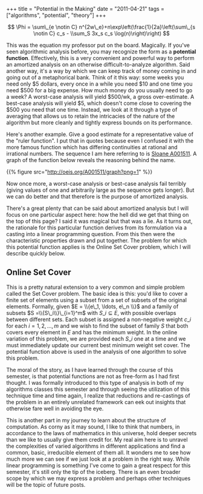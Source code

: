 +++
title = "Potential in the Making"
date = "2011-04-21"
tags = ["algorithms", "potential", "theory"]
+++

$$
\Phi = \sum\_{e \notin C} n^{2w\_e}+n\exp\left(\frac{1}{2a}\left(\sum\_{s \notin C} c_s - \\sum_S 3x_s c_s \log(n)\right)\right)
$$

This was the equation my professor put on the board. Magically. If you've seen
algorithmic analysis before, you may recognize the form as a **potential
function**. Effectively, this is a very convenient and powerful way to perform
an amortized analysis on an otherwise difficult-to-analyze algorithm. Said
another way, it's a way by which we can keep track of money coming in and going
out of a metaphorical bank. Think of it this way: some weeks you need only \$5
dollars, every once in a while you need \$10 and one time you need \$500 for a
big expense. How much money do you usually need to go a week? A worst-case
analysis will yield \$500/wk, a gross over-estimate. A best-case analysis will
yield \$5, which doesn't come close to covering the \$500 you need that one
time. Instead, we look at it through a type of averaging that allows us to
retain the intricacies of the nature of the algorithm but more cleanly and
tightly express bounds on its performance.

Here's another example. Give a good estimate for a representative value of the
"ruler function". I put that in quotes because even I confused it with the more
famous function which has differing continuities at rational and irrational
numbers. The sequence I am here referring to is [Sloane
A001511](http://oeis.org/A001511/graph). A graph of the function below reveals
the reasoning behind the name.

{{% figure src="http://oeis.org/A001511/graph?png=1" %}}

Now once more, a worst-case analysis or best-case analysis fail terribly (giving
values of one and arbitrarily large as the sequence gets longer). But we can do
better and that therefore is the purpose of amortized analysis.

There's a great plenty that can be said about amortized analysis but I will
focus on one particular aspect here: how the hell did we get that thing on the
top of this page? I said it was magical but that was a lie. As it turns out, the
rationale for this particular function derives from its formulation via a
casting into a linear programming question. From this then were the
characteristic properties drawn and put together. The problem for which this
potential function applies is the Online Set Cover problem, which I will
describe quickly below.

## Online Set Cover

This is a pretty natural extension to a very common and simple problem called
the Set Cover problem. The basic idea is this: you'd like to cover a finite set
of elements using a subset from a set of subsets of the original elements.
Formally, given $E = \\{e\_1, \ldots, e\_n \\}$ and a family of subsets $S
=\\{S\_i\\}\_{i=1}^m$ with $S\_i \subseteq E$, with possible overlaps between
different sets. Each subset is assigned a non-negative weight $c\_i$ for each
$i=1, 2, \ldots, m$ and we wish to find the subset of family $S$ that both
covers every element in $E$ and has the minimum weight. In the online
variation of this problem, we are provided each $S\_i$ one at a time and we
must immediately update our current best minimum weight set cover. The potential
function above is used in the analysis of one algorithm to solve this problem.

The moral of the story, as I have learned through the course of this semester,
is that potential functions are not as free-form as I had first thought. I was
formally introduced to this type of analysis in both of my algorithms classes
this semester and through seeing the utilization of this technique time and time
again, I realize that reductions and re-castings of the problem in an entirely
unrelated framework can eek out insights that otherwise fare well in avoiding
the eye.

This is another part in my journey to learn about the structure of computation.
As corny as it may sound, I like to think that numbers, in accordance to the
laws of mathematics in this universe, hold deeper secrets than we like to
usually give them credit for. My real aim here is to unravel the complexities of
varied algorithms in different applications and find a common, basic,
irreducible element of them all. It wonders me to see how much more we can see
if we just look at a problem in the right way. While linear programming is
something I've come to gain a great respect for this semester, it's still only
the tip of the iceberg. There is an even broader scope by which we may express a
problem and perhaps other techniques will be the topic of future posts.
